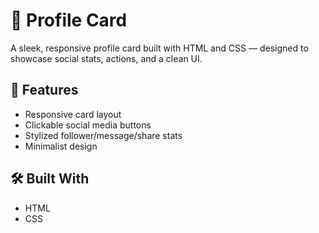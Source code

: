 # 💼 Profile Card
A sleek, responsive profile card built with HTML and CSS — designed to showcase social stats, actions, and a clean UI.

## 🚀 Features
- Responsive card layout
- Clickable social media buttons
- Stylized follower/message/share stats
- Minimalist design

## 🛠️ Built With
- HTML
- CSS

